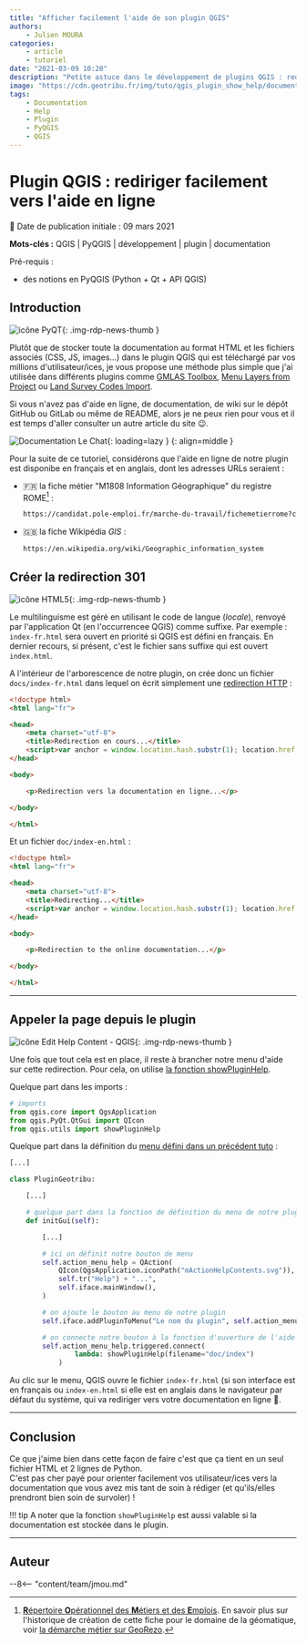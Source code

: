 ```yaml
---
title: "Afficher facilement l'aide de son plugin QGIS"
authors:
    - Julien MOURA
categories:
    - article
    - tutoriel
date: "2021-03-09 10:20"
description: "Petite astuce dans le développement de plugins QGIS : rediriger facilement l'utilisateur final vers la documentation en ligne."
image: "https://cdn.geotribu.fr/img/tuto/qgis_plugin_show_help/documentation_le-chat.jpg"
tags:
    - Documentation
    - Help
    - Plugin
    - PyQGIS
    - QGIS
---
```


# Plugin QGIS : rediriger facilement vers l'aide en ligne

:calendar: Date de publication initiale : 09 mars 2021

**Mots-clés :** QGIS | PyQGIS | développement | plugin | documentation

Pré-requis :

- des notions en PyQGIS (Python + Qt + API QGIS)

## Introduction

![icône PyQT](https://cdn.geotribu.fr/img/logos-icones/programmation/python_and_qt.svg "Python + Qt = PyQt"){: .img-rdp-news-thumb }

Plutôt que de stocker toute la documentation au format HTML et les fichiers associés (CSS, JS, images...) dans le plugin QGIS qui est téléchargé par vos millions d'utilisateur/ices, je vous propose une méthode plus simple que j'ai utilisée dans différents plugins comme [GMLAS Toolbox], [Menu Layers from Project] ou [Land Survey Codes Import].

Si vous n'avez pas d'aide en ligne, de documentation, de wiki sur le dépôt GitHub ou GitLab ou même de README, alors je ne peux rien pour vous et il est temps d'aller consulter un autre article du site :wink:.

![Documentation Le Chat](https://cdn.geotribu.fr/img/tuto/qgis_plugin_show_help/documentation_le-chat.jpg "Documentation Le Chat"){: loading=lazy }
{: align=middle }

Pour la suite de ce tutoriel, considérons que l'aide en ligne de notre plugin est disponibe en français et en anglais, dont les adresses URLs seraient :

- :fr: la fiche métier "M1808 Information Géographique" du registre ROME[^1] :

    ```txt
    https://candidat.pole-emploi.fr/marche-du-travail/fichemetierrome?codeRome=M1808
    ```

- :gb: la fiche Wikipédia *GIS* :

    ```txt
    https://en.wikipedia.org/wiki/Geographic_information_system
    ```

## Créer la redirection 301

![icône HTML5](https://cdn.geotribu.fr/img/logos-icones/programmation/html5.png "icône HTML5"){: .img-rdp-news-thumb }

Le multilinguisme est géré en utilisant le code de langue (*locale*), renvoyé par l'application Qt (en l'occurrencee QGIS) comme suffixe. Par exemple : `index-fr.html` sera ouvert en priorité si QGIS est défini en français. En dernier recours, si présent, c'est le fichier sans suffixe qui est ouvert `index.html`.

A l'intérieur de l'arborescence de notre plugin, on crée donc un fichier `docs/index-fr.html` dans lequel on écrit simplement une [redirection HTTP](https://developer.mozilla.org/fr/docs/Web/HTTP/Status/301) :

```html
<!doctype html>
<html lang="fr">

<head>
    <meta charset="utf-8">
    <title>Redirection en cours...</title>
    <script>var anchor = window.location.hash.substr(1); location.href = "https://candidat.pole-emploi.fr/marche-du-travail/fichemetierrome?codeRome=M1808/"</script>
</head>

<body>

    <p>Redirection vers la documentation en ligne...</p>

</body>

</html>
```

Et un fichier `doc/index-en.html` :

```html
<!doctype html>
<html lang="fr">

<head>
    <meta charset="utf-8">
    <title>Redirecting...</title>
    <script>var anchor = window.location.hash.substr(1); location.href = "https://en.wikipedia.org/wiki/Geographic_information_system/"</script>
</head>

<body>

    <p>Redirection to the online documentation...</p>

</body>

</html>
```

----

## Appeler la page depuis le plugin

![icône Edit Help Content - QGIS](https://raw.githubusercontent.com/qgis/QGIS/master/images/themes/default/mActionEditHelpContent.svg "icône Edit Help Content - QGIS"){: .img-rdp-news-thumb }

Une fois que tout cela est en place, il reste à brancher notre menu d'aide sur cette redirection. Pour cela, on utilise [la fonction showPluginHelp](https://github.com/qgis/QGIS/blob/ltr-3_16/python/utils.py#L502-L530).

Quelque part dans les imports :

```python hl_lines="4"
# imports
from qgis.core import QgsApplication
from qgis.PyQt.QtGui import QIcon
from qgis.utils import showPluginHelp
```

Quelque part dans la définition du [menu défini dans un précédent tuto](/articles/2021/2021-01-19_pyqgis_utiliser_icones_integrees/#recycler-les-icones-de-linterface-de-qgis) :

```python hl_lines="23 24 25"
[...]

class PluginGeotribu:

    [...]

    # quelque part dans la fonction de définition du menu de notre plugin
    def initGui(self):

        [...]

        # ici on définit notre bouton de menu
        self.action_menu_help = QAction(
            QIcon(QgsApplication.iconPath("mActionHelpContents.svg")),
            self.tr("Help") + "...",
            self.iface.mainWindow(),
        )

        # on ajoute le bouton au menu de notre plugin
        self.iface.addPluginToMenu("Le nom du plugin", self.action_menu_help)

        # on connecte notre bouton à la fonction d'ouverture de l'aide
        self.action_menu_help.triggered.connect(
                lambda: showPluginHelp(filename="doc/index")
            )
```

Au clic sur le menu, QGIS ouvre le fichier `index-fr.html` (si son interface est en français ou `index-en.html` si elle est en anglais dans le navigateur par défaut du système, qui va rediriger vers votre documentation en ligne :sparkler:.

----

## Conclusion

Ce que j'aime bien dans cette façon de faire c'est que ça tient en un seul fichier HTML et 2 lignes de Python.  
C'est pas cher payé pour orienter facilement vos utilisateur/ices vers la documentation que vous avez mis tant de soin à rédiger (et qu'ils/elles prendront bien soin de survoler) !

!!! tip
    A noter que la fonction `showPluginHelp` est aussi valable si la documentation est stockée dans le plugin.

----

## Auteur

--8<-- "content/team/jmou.md"

<!-- Footnotes reference -->
[^1]: [**R**épertoire **O**pérationnel des **M**étiers et des **E**mplois](https://fr.wikipedia.org/wiki/R%C3%A9pertoire_op%C3%A9rationnel_des_m%C3%A9tiers_et_des_emplois). En savoir plus sur l'historique de création de cette fiche pour le domaine de la géomatique, voir [la démarche métier sur GeoRezo](https://georezo.net/wiki/main:formetiers:dem_metiers/).

<!-- hyperlinks reference -->
[GMLAS Toolbox]: https://plugins.qgis.org/plugins/gml_application_schema_toolbox/
[Menu Layers from Project]: https://plugins.qgis.org/plugins/menu_from_project/
[Land Survey Codes Import]: https://plugins.qgis.org/plugins/LandSurveyCodesImport/
